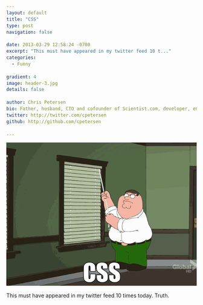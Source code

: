 ```yaml
---
layout: default
title: "CSS"
type: post
navigation: false

date: 2013-03-29 12:58:24 -0700
excerpt: "This must have appeared in my twitter feed 10 t..."
categories:
  - Funny

gradient: 4
image: header-3.jpg
details: false

author: Chris Petersen
bio: Father, husband, CTO and cofounder of Scientist.com, developer, entrepreneur and technologist.
twitter: http://twitter.com/cpetersen
github: http://github.com/cpetersen

---
```



  ![ONQF8NW.gif](/assets/import/81d2bffd2d12c8275ab2c708b3fd5297.gif)  

 This must have appeared in my twitter feed 10 times today.  Truth.
